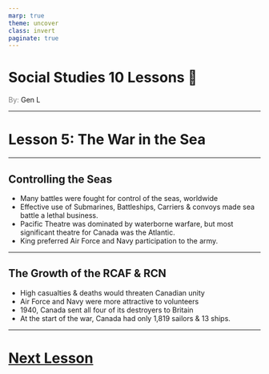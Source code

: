 ```yaml
---
marp: true
theme: uncover
class: invert
paginate: true
---
```


# <!--fit-->Social Studies 10 Lessons :book:

<span style="color:grey">By:</span> Gen L

<!--_footer: In partnership with Hyperion University, 2023-->

---

# Lesson 5: The War in the Sea

---

## Controlling the Seas

* Many battles were fought for control of the seas, worldwide
* Effective use of Submarines, Battleships, Carriers & convoys made sea battle a lethal business.
* Pacific Theatre was dominated by waterborne warfare, but most significant theatre for Canada was the Atlantic.
* King preferred Air Force and Navy participation to the army.

---

## The Growth of the RCAF & RCN

* High casualties & deaths would threaten Canadian unity
* Air Force and Navy were more attractive to volunteers
* 1940, Canada sent all four of its destroyers to Britain
* At the start of the war, Canada had only 1,819 sailors & 13 ships.

---

# [Next Lesson](Lesson%206.html)